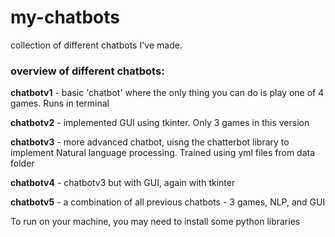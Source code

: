 # my-chatbots
collection of different chatbots I've made.

### overview of different chatbots:
**chatbotv1** - basic 'chatbot' where the only thing you can do is play one of 4 games. Runs in terminal

**chatbotv2** - implemented GUI using tkinter. Only 3 games in this version

**chatbotv3** - more advanced chatbot, uisng the chatterbot library to implement Natural language processing. Trained using yml files from data folder

**chatbotv4** - chatbotv3 but with GUI, again with tkinter

**chatbotv5** - a combination of all previous chatbots - 3 games, NLP, and GUI

To run on your machine, you may need to install some python libraries
